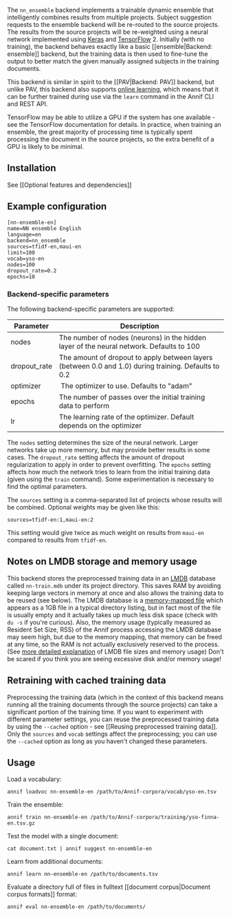The `nn_ensemble` backend implements a trainable dynamic ensemble that intelligently combines results from multiple projects. Subject suggestion requests to the ensemble backend will be re-routed to the source projects. The results from the source projects will be re-weighted using a neural network implemented using [Keras](https://keras.io/) and [TensorFlow](https://www.tensorflow.org/) 2. Initially (with no training), the backend behaves exactly like a basic [[ensemble|Backend: ensemble]] backend, but the training data is then used to fine-tune the output to better match the given manually assigned subjects in the training documents.

This backend is similar in spirit to the [[PAV|Backend: PAV]] backend, but unlike PAV, this backend also supports [online learning](https://en.wikipedia.org/wiki/Online_machine_learning), which means that it can be further trained during use via the `learn` command in the Annif CLI and REST API.

TensorFlow may be able to utilize a GPU if the system has one available - see the TensorFlow documentation for details. In practice, when training an ensemble, the great majority of processing time is typically spent processing the document in the source projects, so the extra benefit of a GPU is likely to be minimal.

## Installation

See [[Optional features and dependencies]]

## Example configuration

```
[nn-ensemble-en]
name=NN ensemble English
language=en
backend=nn_ensemble
sources=tfidf-en,maui-en
limit=100
vocab=yso-en
nodes=100
dropout_rate=0.2
epochs=10
```

### Backend-specific parameters

The following backend-specific parameters are supported:

Parameter | Description
--------- | --------------------------------------------------
nodes | The number of nodes (neurons) in the hidden layer of the neural network. Defaults to 100
dropout_rate | The amount of dropout to apply between layers (between 0.0 and 1.0) during training. Defaults to 0.2
optimizer | The optimizer to use. Defaults to "adam"
epochs | The number of passes over the initial training data to perform
lr | The learning rate of the optimizer. Default depends on the optimizer

The `nodes` setting determines the size of the neural network. Larger networks take up more memory, but may provide better results in some cases. The `dropout_rate` setting affects the amount of dropout regularization to apply in order to prevent overfitting. The `epochs` setting affects how much the network tries to learn from the initial training data (given using the `train` command). Some experimentation is necessary to find the optimal parameters.

The `sources` setting is a comma-separated list of projects whose results will be combined. Optional weights may be given like this:

    sources=tfidf-en:1,maui-en:2

This setting would give twice as much weight on results from `maui-en` compared to results from `tfidf-en`.

## Notes on LMDB storage and memory usage

This backend stores the preprocessed training data in an [LMDB](https://en.wikipedia.org/wiki/Lightning_Memory-Mapped_Database) database called `nn-train.mdb` under its project directory. This saves RAM by avoiding keeping large vectors in memory at once and also allows the training data to be reused (see below). The LMDB database is a [memory-mapped file](https://en.wikipedia.org/wiki/Memory-mapped_file) which appears as a 1GB file in a typical directory listing, but in fact most of the file is usually empty and it actually takes up much less disk space (check with `du -s` if you're curious). Also, the memory usage (typically measured as Resident Set Size, RSS) of the Annif process accessing the LMDB database may seem high, but due to the memory mapping, that memory can be freed at any time, so the RAM is not actually exclusively reserved to the process. (See [more detailed explanation](https://symas.com/understanding-lmdb-database-file-sizes-and-memory-utilization/) of LMDB file sizes and memory usage) Don't be scared if you think you are seeing excessive disk and/or memory usage!

## Retraining with cached training data

Preprocessing the training data (which in the context of this backend means running all the training documents through the source projects) can take a significant portion of the training time. If you want to experiment with different parameter settings, you can reuse the preprocessed training data by using the `--cached` option - see [[Reusing preprocessed training data]]. Only the `sources` and `vocab` settings affect the preprocessing; you can use the `--cached` option as long as you haven't changed these parameters.

## Usage

Load a vocabulary:

    annif loadvoc nn-ensemble-en /path/to/Annif-corpora/vocab/yso-en.tsv

Train the ensemble:

    annif train nn-ensemble-en /path/to/Annif-corpora/training/yso-finna-en.tsv.gz

Test the model with a single document:

    cat document.txt | annif suggest nn-ensemble-en

Learn from additional documents:

    annif learn nn-ensemble-en /path/to/documents.tsv

Evaluate a directory full of files in fulltext [[document corpus|Document corpus formats]] format:

    annif eval nn-ensemble-en /path/to/documents/